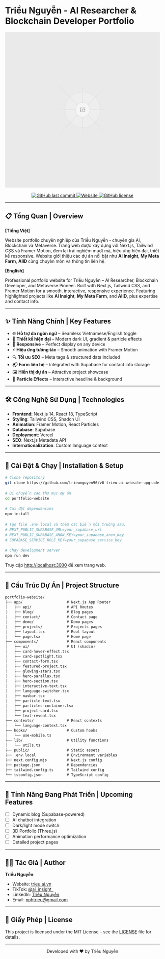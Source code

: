 # Triều Nguyễn - AI Researcher & Blockchain Developer Portfolio

<p align="center">
  <img src="public/og-image.png" alt="Triều Nguyễn Portfolio" width="600" />
</p>

<p align="center">
  <a href="https://github.com/trieunguyen96/v0-trieu-ai-website-upgrade">
    <img src="https://img.shields.io/github/last-commit/trieunguyen96/v0-trieu-ai-website-upgrade" alt="GitHub last commit" />
  </a>
  <a href="https://trieu.ai.vn">
    <img src="https://img.shields.io/website?url=https%3A%2F%2Ftrieu.ai.vn" alt="Website" />
  </a>
  <a href="https://github.com/trieunguyen96/v0-trieu-ai-website-upgrade/blob/main/LICENSE">
    <img src="https://img.shields.io/github/license/trieunguyen96/v0-trieu-ai-website-upgrade" alt="GitHub license" />
  </a>
</p>

---

## 📋 Tổng Quan | Overview

**\[Tiếng Việt]**

Website portfolio chuyên nghiệp của Triều Nguyễn - chuyên gia AI, Blockchain và Metaverse. Trang web được xây dựng với Next.js, Tailwind CSS và Framer Motion, đem lại trải nghiệm mượt mà, hiệu ứng hiện đại, thiết kế responsive. Website giới thiệu các dự án nổi bật như **AI Insight**, **My Meta Farm**, **AIID** cùng chuyên môn và thông tin liên hệ.

**\[English]**

Professional portfolio website for Triều Nguyễn – AI Researcher, Blockchain Developer, and Metaverse Pioneer. Built with Next.js, Tailwind CSS, and Framer Motion for a smooth, interactive, responsive experience. Featuring highlighted projects like **AI Insight**, **My Meta Farm**, and **AIID**, plus expertise and contact info.

---

## ✨ Tính Năng Chính | Key Features

* 🌐 **Hỗ trợ đa ngôn ngữ** – Seamless Vietnamese/English toggle
* 🎨 **Thiết kế hiện đại** – Modern dark UI, gradient & particle effects
* 📱 **Responsive** – Perfect display on any device
* ⚡ **Hiệu ứng tương tác** – Smooth animation with Framer Motion
* 🔍 **Tối ưu SEO** – Meta tags & structured data included
* 📬 **Form liên hệ** – Integrated with Supabase for contact info storage
* 🖼️ **Hiển thị dự án** – Attractive project showcase
* 🌟 **Particle Effects** – Interactive headline & background

---

## 🛠️ Công Nghệ Sử Dụng | Technologies

* **Frontend**: Next.js 14, React 18, TypeScript
* **Styling**: Tailwind CSS, Shadcn UI
* **Animation**: Framer Motion, React Particles
* **Database**: Supabase
* **Deployment**: Vercel
* **SEO**: Next.js Metadata API
* **Internationalization**: Custom language context

---

## 🚀 Cài Đặt & Chạy | Installation & Setup

```bash
# Clone repository
git clone https://github.com/trieunguyen96/v0-trieu-ai-website-upgrade.git

# Di chuyển vào thư mục dự án
cd portfolio-website

# Cài đặt dependencies
npm install

# Tạo file .env.local và thêm các biến môi trường sau:
# NEXT_PUBLIC_SUPABASE_URL=your_supabase_url
# NEXT_PUBLIC_SUPABASE_ANON_KEY=your_supabase_anon_key
# SUPABASE_SERVICE_ROLE_KEY=your_supabase_service_key

# Chạy development server
npm run dev
```

Truy cập [http://localhost:3000](http://localhost:3000) để xem trang web.

---

## 📁 Cấu Trúc Dự Án | Project Structure

```plaintext
portfolio-website/
├── app/                    # Next.js App Router
│   ├── api/                # API Routes
│   ├── blog/               # Blog pages
│   ├── contact/            # Contact page
│   ├── demo/               # Demo pages
│   ├── projects/           # Projects pages
│   ├── layout.tsx          # Root layout
│   └── page.tsx            # Home page
├── components/             # React components
│   ├── ui/                 # UI (shadcn)
│   ├── card-hover-effect.tsx
│   ├── card-spotlight.tsx
│   ├── contact-form.tsx
│   ├── featured-project.tsx
│   ├── glowing-stars.tsx
│   ├── hero-parallax.tsx
│   ├── hero-section.tsx
│   ├── interactive-text.tsx
│   ├── language-switcher.tsx
│   ├── navbar.tsx
│   ├── particle-text.tsx
│   ├── particles-container.tsx
│   ├── project-card.tsx
│   └── text-reveal.tsx
├── contexts/               # React contexts
│   └── language-context.tsx
├── hooks/                  # Custom hooks
│   └── use-mobile.ts
├── lib/                    # Utility functions
│   └── utils.ts
├── public/                 # Static assets
├── .env.local              # Environment variables
├── next.config.mjs         # Next.js config
├── package.json            # Dependencies
├── tailwind.config.ts      # Tailwind config
└── tsconfig.json           # TypeScript config
```

---

## 📝 Tính Năng Đang Phát Triển | Upcoming Features

* [ ] Dynamic blog (Supabase-powered)
* [ ] AI chatbot integration
* [ ] Dark/light mode switch
* [ ] 3D Portfolio (Three.js)
* [ ] Animation performance optimization
* [ ] Detailed project pages

---

## 👨‍💻 Tác Giả | Author

**Triều Nguyễn**

* Website: [trieu.ai.vn](https://trieu.ai.vn)
* TikTok: [@ai\_insight\_](https://tiktok.com/@ai_insight_)
* LinkedIn: [Triều Nguyễn](https://www.linkedin.com/in/trieu-nguyen-1478ab155/)
* Email: [nphtrieu@gmail.com](mailto:nphtrieu@gmail.com)

---

## 📄 Giấy Phép | License

This project is licensed under the MIT License – see the [LICENSE](LICENSE) file for details.

---

<p align="center">
  Developed with ❤️ by Triều Nguyễn
</p>

